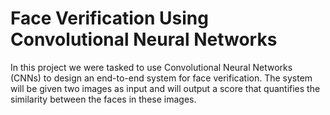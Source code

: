 # Face Verification Using Convolutional Neural Networks
In this project we were tasked to use Convolutional Neural Networks (CNNs) to design an end-to-end system for face verification.  The system will be given two images as input and will output a score that quantifies the similarity between the faces in these images.  
